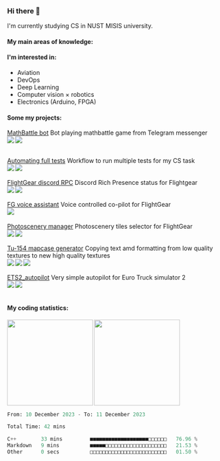 ### Hi there 👋
I'm currently studying CS in NUST MISIS university.
  
#### My main areas of knowledge:


#### I'm interested in:
- Aviation
- DevOps
- Deep Learning
- Computer vision × robotics
- Electronics (Arduino, FPGA)

#### Some my projects:
[MathBattle bot](https://github.com/rdinit/mathbattle_bot) Bot playing mathbattle game from Telegram messenger<br>
<img align="left" src="https://img.shields.io/badge/opencv-%230d1117?style=for-the-badge&logo=opencv"><img align="left" src="https://img.shields.io/badge/pytorch-%230d1117?style=for-the-badge&logo=pytorch">
<br><br>

[Automating full tests](https://github.com/rdinit/automating_full_tests) Workflow to run multiple tests for my CS task <br>
<img align="left" src="https://img.shields.io/badge/cmake-%230d1117?style=for-the-badge&logo=cmake
"><img align="left" src="https://img.shields.io/badge/gh%20actions-%230d1117?style=for-the-badge&logo=github%20actions">
<br><br>
[FlightGear discord RPC](https://github.com/rdinit/flightgear_discord_RPC) Discord Rich Presence status for Flightgear <br>
<img align="left" src="https://img.shields.io/badge/gh%20actions-%230d1117?style=for-the-badge&logo=github%20actions"><img align="left" src="https://img.shields.io/badge/pypresence-%230d1117?style=for-the-badge&logo=discord">
<br><br>
[FG voice assistant](https://github.com/rdinit/fg_voice_assistant) Voice controlled co-pilot for FlightGear <br>
<img align="left" src="https://img.shields.io/badge/pyttsx-%230d1117?style=for-the-badge&logo=python">
<br><br>
[Photoscenery manager](https://rdinit.github.io/photoscenery-manager/) Photoscenery tiles selector for FlightGear <br>
<img align="left" src="https://img.shields.io/badge/github%20pages-%230d1117?style=for-the-badge&logo=github%20pages"><img align="left" src="https://img.shields.io/badge/leaflet-%230d1117?style=for-the-badge&logo=leaflet">
<br><br>
[Tu-154 mapcase generator](https://github.com/rdinit/tu_154_mapcase_generator) Copying text amd formatting from low quality textures to new high quality textures<br>
<img align="left" src="https://img.shields.io/badge/opencv-%230d1117?style=for-the-badge&logo=opencv"><img align="left" src="https://img.shields.io/badge/pillow-%230d1117?style=for-the-badge&logo=python"><img align="left" src="https://img.shields.io/badge/pytesseract-%230d1117?style=for-the-badge&logo=python">
<br><br>
[ETS2_autopilot](https://github.com/rdinit/ets2_autopilot) Very simple autopilot for Euro Truck simulator 2 <br>
<img align="left" src="https://img.shields.io/badge/opencv-%230d1117?style=for-the-badge&logo=opencv"><img align="left" src="https://img.shields.io/badge/tensorflow-%230d1117?style=for-the-badge&logo=tensorflow">
<br><br>

#### My coding statistics:

<img height=200 align="left" src="https://github-readme-stats.vercel.app/api?username=rdinit&show_icons=true&theme=transparent&line_height=24&custom_title=rdinit%27s+GitHub+Stats&card_width=320" />
<img height=200 align="" src="https://github-readme-stats.vercel.app/api/top-langs/?username=rdinit&theme=transparent&layout=compact&langs_count=8&card_width=320" />

<!--START_SECTION:waka-->

```python
From: 10 December 2023 - To: 11 December 2023

Total Time: 42 mins

C++        33 mins         ■■■■■■■■■■■■■■■■■■■□□□□□□   76.96 %
Markdown   9 mins          ■■■■■□□□□□□□□□□□□□□□□□□□□   21.53 %
Other      0 secs          □□□□□□□□□□□□□□□□□□□□□□□□□   01.50 %
```

<!--END_SECTION:waka-->
